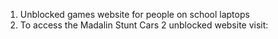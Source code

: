1. Unblocked games website for people on school laptops
2. To access the Madalin Stunt Cars 2 unblocked website visit: 
